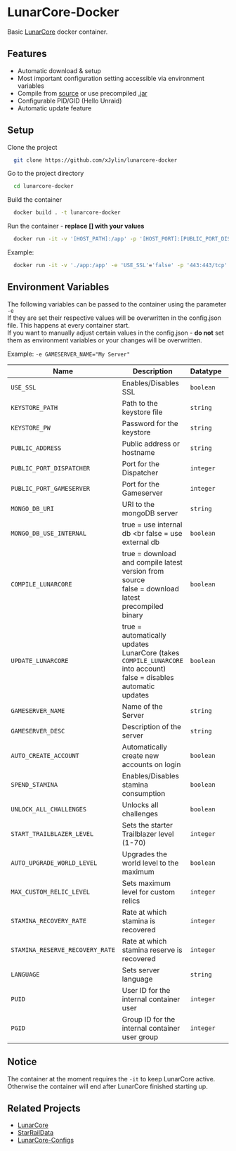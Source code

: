 # LunarCore-Docker
Basic [LunarCore](https://github.com/Melledy/LunarCore) docker container.


## Features

- Automatic download & setup
- Most important configuration setting accessible via environment variables
- Compile from [source](https://github.com/Melledy/LunarCore) or use precompiled [.jar](https://github.com/Melledy/LunarCore/tags)
- Configurable PID/GID (Hello Unraid)
- Automatic update feature

## Setup

Clone the project
```bash
  git clone https://github.com/xJylin/lunarcore-docker
```

Go to the project directory
```bash
  cd lunarcore-docker
```

Build the container
```bash
  docker build . -t lunarcore-docker
```

Run the container - **replace [] with your values**
```bash
  docker run -it -v '[HOST_PATH]:/app' -p '[HOST_PORT]:[PUBLIC_PORT_DISPATCHER]/tcp' -p '[HOST_PORT]:[PUBLIC_PORT_GAMESERVER]/udp' lunarcore-docker
```

Example:
```bash
  docker run -it -v './app:/app' -e 'USE_SSL'='false' -p '443:443/tcp' -p '23301:23301/udp' lunarcore-docker
```



## Environment Variables
The following variables can be passed to the container using the parameter `-e` <br>
If they are set their respective values will be overwritten in the config.json file. This happens at every container start. <br>
If you want to manually adjust certain values in the config.json - **do not** set them as environment variables or your changes will be overwritten.

Example: `-e GAMESERVER_NAME="My Server"`


| Name  | Description | Datatype | Example | Default
| ------------- | ------------- | ------------- | ------------- | ------------- |
| `USE_SSL` | Enables/Disables SSL | `boolean` | true | undefined
| `KEYSTORE_PATH`  | Path to the keystore file | `string` | ./keystore.p12 | undefined
| `KEYSTORE_PW`  | Password for the keystore | `string` | lunar | undefined
| `PUBLIC_ADDRESS`  | Public address or hostname | `string` | 127.0.0.1 | undefined
| `PUBLIC_PORT_DISPATCHER`  | Port for the Dispatcher | `integer` | 443 | undefined
| `PUBLIC_PORT_GAMESERVER`  | Port for the Gameserver | `integer` | 23301 | undefined
| `MONGO_DB_URI`  | URI to the mongoDB server | `string` | mongodb://localhost:27017 | undefined
| `MONGO_DB_USE_INTERNAL`  | true = use internal db <br false = use external db | `boolean` | true | undefined
| `COMPILE_LUNARCORE`  | true = download and compile latest version from source <br> false = download latest precompiled binary | `boolean` | true | `false`
| `UPDATE_LUNARCORE`  | true = automatically updates LunarCore (takes `COMPILE_LUNARCORE` into account) <br> false = disables automatic updates | `boolean` | true | `true`
| `GAMESERVER_NAME`  | Name of the Server | `string` | My Server | undefined
| `GAMESERVER_DESC`  | Description of the server | `string` | My Description | undefined
| `AUTO_CREATE_ACCOUNT`  | Automatically create new accounts on login | `boolean` | true | undefined
| `SPEND_STAMINA`  | Enables/Disables stamina consumption | `boolean` | true | undefined
| `UNLOCK_ALL_CHALLENGES`  | Unlocks all challenges | `boolean` | true | undefined
| `START_TRAILBLAZER_LEVEL`  | Sets the starter Trailblazer level (1-70) | `integer` | 69 | undefined
| `AUTO_UPGRADE_WORLD_LEVEL`  | Upgrades the world level to the maximum | `boolean` | true | undefined
| `MAX_CUSTOM_RELIC_LEVEL`  | Sets maximum level for custom relics | `integer` | 15 | undefined
| `STAMINA_RECOVERY_RATE`  | Rate at which stamina is recovered | `integer` | true | undefined
| `STAMINA_RESERVE_RECOVERY_RATE`  | Rate at which stamina reserve is recovered | `integer` | true | undefined
| `LANGUAGE`  | Sets server language | `string` | EN | undefined
| `PUID`  | User ID for the internal container user | `integer` | 1000 | `1000`
| `PGID`  | Group ID for the internal container user group | `integer` | 1000 | `1000`


## Notice
The container at the moment requires the `-it` to keep LunarCore active.
Otherwise the container will end after LunarCore finished starting up.

## Related Projects

 - [LunarCore](https://github.com/Melledy/LunarCore)
 - [StarRailData](https://github.com/Dimbreath/StarRailData)
 - [LunarCore-Configs]( https://gitlab.com/Melledy/LunarCore-Configs)


